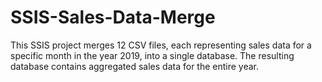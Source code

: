 # SSIS-Sales-Data-Merge
This SSIS project merges 12 CSV files, each representing sales data for a specific month in the year 2019, into a single database. The resulting database contains aggregated sales data for the entire year.

